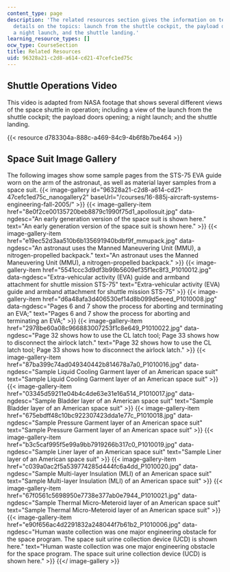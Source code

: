 ```yaml
---
content_type: page
description: 'The related resources section gives the information on teh videos giving
  details on the topics: launch from the shuttle cockpit, the payload doors opening,
  a night launch, and the shuttle landing.'
learning_resource_types: []
ocw_type: CourseSection
title: Related Resources
uid: 96328a21-c2d8-a614-cd21-47cefc1ed75c
---
```


Shuttle Operations Video
------------------------

This video is adapted from NASA footage that shows several different views of the space shuttle in operation; including a view of the launch from the shuttle cockpit; the payload doors opening; a night launch; and the shuttle landing.

{{< resource d783304a-888c-a469-84c9-4b6f8b7be464 >}}

Space Suit Image Gallery
------------------------

The following images show some sample pages from the STS-75 EVA guide worn on the arm of the astronaut, as well as material layer samples from a space suit.
{{< image-gallery id="96328a21-c2d8-a614-cd21-47cefc1ed75c_nanogallery2" baseUrl="/courses/16-885j-aircraft-systems-engineering-fall-2005/" >}}
{{< image-gallery-item href="8e0f2ce00135720beb8879c1990f75d1_apollosuit.jpg" data-ngdesc="An early generation version of the space suit is shown here." text="An early generation version of the space suit is shown here." >}}
{{< image-gallery-item href="e19ec52d3aa510b6b135691940bdbf9f_mmupack.jpg" data-ngdesc="An astronaut uses the Manned Maneuvering Unit (MMU), a nitrogen-propelled backpack." text="An astronaut uses the Manned Maneuvering Unit (MMU), a nitrogen-propelled backpack." >}}
{{< image-gallery-item href="5541ccc3d9df3b99b5609ef35f1ec8f3_P1010012.jpg" data-ngdesc="Extra-vehicular activity (EVA) guide and armband attachment for shuttle mission STS-75" text="Extra-vehicular activity (EVA) guide and armband attachment for shuttle mission STS-75" >}}
{{< image-gallery-item href="d6a48afa3d406530ef14d8b099d5eeed_P1010008.jpg" data-ngdesc="Pages 6 and 7 show the process for aborting and terminating an EVA;" text="Pages 6 and 7 show the process for aborting and terminating an EVA;" >}}
{{< image-gallery-item href="2978be60a08c966883007253f1c8e649_P1010022.jpg" data-ngdesc="Page 32 shows how to use the CL latch tool; Page 33 shows how to disconnect the airlock latch." text="Page 32 shows how to use the CL latch tool; Page 33 shows how to disconnect the airlock latch." >}}
{{< image-gallery-item href="87ba399c74ad049340442b814678a7a0_P1010016.jpg" data-ngdesc="Sample Liquid Cooling Garment layer of an American space suit" text="Sample Liquid Cooling Garment layer of an American space suit" >}}
{{< image-gallery-item href="03345d59211e04b4c4de63e31e16a514_P1010017.jpg" data-ngdesc="Sample Bladder layer of an American space suit" text="Sample Bladder layer of an American space suit" >}}
{{< image-gallery-item href="675ebdff48c10bc922307423dda1e77c_P1010018.jpg" data-ngdesc="Sample Pressure Garment layer of an American space suit" text="Sample Pressure Garment layer of an American space suit" >}}
{{< image-gallery-item href="b3c5caf995f5e99a9bb7919266b317c0_P1010019.jpg" data-ngdesc="Sample Liner layer of an American space suit" text="Sample Liner layer of an American space suit" >}}
{{< image-gallery-item href="c039a0ac2f5a539774285d444fc6a4dd_P1010020.jpg" data-ngdesc="Sample Multi-layer Insulation (MLI) of an American space suit" text="Sample Multi-layer Insulation (MLI) of an American space suit" >}}
{{< image-gallery-item href="67f0561c5698950e7738e377ab0e7944_P1010021.jpg" data-ngdesc="Sample Thermal Micro-Meteroid layer of an American space suit" text="Sample Thermal Micro-Meteroid layer of an American space suit" >}}
{{< image-gallery-item href="e90f656ac4d2291832a248044f7b61b2_P1010006.jpg" data-ngdesc="Human waste collection was one major engineering obstacle for the space program. The space suit urine collection device (UCD) is shown here." text="Human waste collection was one major engineering obstacle for the space program. The space suit urine collection device (UCD) is shown here." >}}
{{</ image-gallery >}}